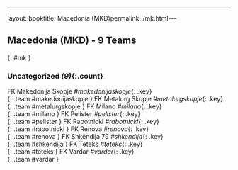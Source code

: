 ---
layout: booktitle: Macedonia (MKD)permalink: /mk.html---

## Macedonia (MKD) - 9 Teams
{: #mk }









### Uncategorized _(9)_{:.count}

FK Makedonija Skopje   _#makedonijaskopje_{: .key} <br>
{: .team #makedonijaskopje }
FK Metalurg Skopje   _#metalurgskopje_{: .key} <br>
{: .team #metalurgskopje }
FK Milano   _#milano_{: .key} <br>
{: .team #milano }
FK Pelister   _#pelister_{: .key} <br>
{: .team #pelister }
FK Rabotnicki   _#rabotnicki_{: .key} <br>
{: .team #rabotnicki }
FK Renova   _#renova_{: .key} <br>
{: .team #renova }
FK Shkëndija 79   _#shkendija_{: .key} <br>
{: .team #shkendija }
FK Teteks   _#teteks_{: .key} <br>
{: .team #teteks }
FK Vardar   _#vardar_{: .key} <br>
{: .team #vardar }


 
